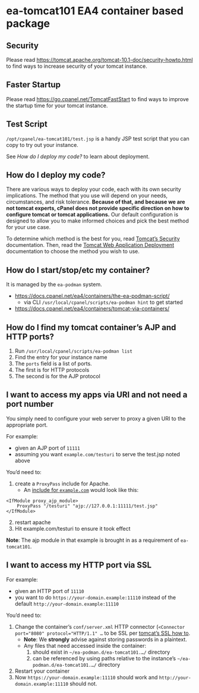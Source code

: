 # ea-tomcat101 EA4 container based package

## Security

Please read https://tomcat.apache.org/tomcat-10.1-doc/security-howto.html
to find ways to increase security of your tomcat instance.

## Faster Startup

Please read https://go.cpanel.net/TomcatFastStart
to find ways to improve the startup time for your tomcat instance.

## Test Script

`/opt/cpanel/ea-tomcat101/test.jsp` is a handy JSP test script that you can copy to try out your instance.

See _How do I deploy my code?_ to learn about deployment.

## How do I deploy my code?

There are various ways to deploy your code, each with its own security implications. The method that you use will depend on your needs, circumstances, and risk tolerance. **Because of that, and because we are not tomcat experts, cPanel does not provide specific direction on how to configure tomcat or tomcat applications.** Our default configuration is designed to allow you to make informed choices and pick the best method for your use case.

To determine which method is the best for you, read [Tomcat’s Security](https://tomcat.apache.org/tomcat-10.1-doc/security-howto.html) documentation. Then, read the [Tomcat Web Application Deployment](https://tomcat.apache.org/tomcat-10.1-doc/deployer-howto.html) documentation to choose the method you wish to use.

## How do I start/stop/etc my container?

It is managed by the `ea-podman` system.

* https://docs.cpanel.net/ea4/containers/the-ea-podman-script/
  * via CLI `/usr/local/cpanel/scripts/ea-podman hint` to get started
* https://docs.cpanel.net/ea4/containers/tomcat-via-containers/

## How do I find my tomcat container’s AJP and HTTP ports?

1. Run `/usr/local/cpanel/scripts/ea-podman list`
2. Find the entry for your instance name
3. The `ports` field is a list of ports.
4. The first is for HTTP protocols
5. The second is for the AJP protocol

## I want to access my apps via URI and not need a port number

You simply need to configure your web server to proxy a given URI to the appropriate port.

For example:

* given an AJP port of `11111`
* assuming you want `example.com/testuri` to serve the test.jsp noted above

You’d need to:

1. create a `ProxyPass` include for Apache.
   * An [include for `example.com`](https://docs.cpanel.net/ea4/apache/modify-apache-virtual-hosts-with-include-files/) would look like this:
```
<IfModule proxy_ajp_module>
    ProxyPass "/testuri" "ajp://127.0.0.1:11111/test.jsp"
</IfModule>
```
2. restart apache
3. Hit example.com/testuri to ensure it took effect

**Note**: The ajp module in that example is brought in as a requirement of `ea-tomcat101`.

## I want to access my HTTP port via SSL

For example:

* given an HTTP port of `11110`
* you want to do `https://your-domain.example:11110` instead of the default `http://your-domain.example:11110`

You’d need to:

1. Change the container’s `conf/server.xml` HTTP connector (`<Connector port="8080" protocol="HTTP/1.1" …` to be SSL per [tomcat’s SSL how to](https://tomcat.apache.org/tomcat-10.1-doc/ssl-howto.html).
   * **Note**: We **strongly** advise against storing passwords in a plaintext.
   * Any files that need accessed inside the container:
      1. should exist in `~/ea-podman.d/ea-tomcat101.…/` directory
      2. can be referenced by using paths relative to the instance’s `~/ea-podman.d/ea-tomcat101.…/` directory
2. Restart your container
3. Now `https://your-domain.example:11110` should work and `http://your-domain.example:11110` should not.
